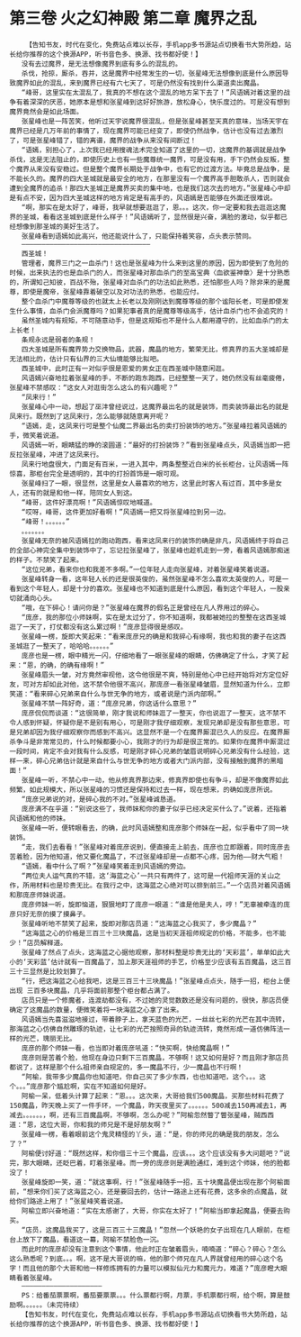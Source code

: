 # 第三卷 火之幻神殿 第二章 魔界之乱
        【告知书友，时代在变化，免费站点难以长存，手机app多书源站点切换看书大势所趋，站长给你推荐的这个换源APP，听书音色多、换源、找书都好使！】
       没有去过魔界，是无法想像魔界到底有多么的混乱的。
       杀伐，抢掠，厮杀，吞并，这是魔界中经常发生的一切，张星峰无法想像到底是什么原因导致魔界如此的混乱，来到魔界已经有六七天了，可是仍然没有找到什么渠道卖出魔晶。
       “峰哥，这里实在太混乱了，我真的不想在这个混乱的地方呆下去了！”风语嫣对着这里的战争有着深深的厌恶，她原本是想和张星峰到这好好旅游，放松身心，快乐度过的。可是没有想到魔界竟然会是如此场面。
       张星峰也是一阵苦笑，他听过天宇说魔界很混乱，但是张星峰甚至天真的意味，当场天宇在魔界已经是几万年前的事情了，现在魔界可能已经变了，即使仍然战争，估计也没有过去激烈了，可是张星峰错了，错的离谱，魔界的战争从来没有间断过！
       “语嫣，别担心了，上次我已经用搜魂法术完全知道了这里的一切，这魔界的基调就是战争杀伐，这是无法阻止的，即使历史上也有一些魔尊统一魔界，可是没有用，手下仍然会反叛，整个魔界从来没有安稳过。但是整个魔界长期处于战争中，也有它的过渡方法。毕竟总是战争，是不能长久的。魔界的四大圣城就是最安全的地方，在那里没有一个魔界高手胆敢杀人，否则就会遭到全魔界的追杀！那四大圣城正是魔界买卖的集中地，也是我们这次去的地方。”张星峰心中却是有点不安，因为四大圣城这样的地方肯定是有高手的，风语嫣是否能够在外面还很难说。
       “啊，那实在是太好了，峰哥，我早就想要逛逛了，恩。。。这次，你一定要和我去逛逛这魔界的圣城，看看这圣城到底是什么样子！”风语嫣听了，显然很是兴奋，满脸的激动，似乎都已经想像到那圣城的美好生活了。
       张星峰看到语嫣如此高兴，他还能说什么了，只能保持着笑容，点头表示赞同。
       ————————————————————————————————
       西圣城！
       管理者，魔界三门之一血杀门！这也是张星峰为什么来到这里的原因，因为即使到了危险的时候，出来执法的也是血杀门的人，而张星峰对那血杀门的至高宝典〈血欲鉴神章〉是十分熟悉的，所谓知己知彼，百战不殆，张星峰对血杀门的功法如此熟悉，还怕那些人吗？除非来的是魔尊，即使是魔帝，张星峰靠着破空以及对功法的熟悉，也能应付。
       整个血杀门中魔尊等级的也就太上长老以及刚刚达到魔尊等级的那个谧阳长老，可是即使发生什么事情，血杀门会派魔尊吗？如果犯事者真的是魔尊等级高手，估计血杀门也不会追究的！
       虽然圣城内有规矩，不可随意动手，但是这规矩也不是什么人都用遵守的，比如血杀门的太上长老！
       条规永远是弱者的条规！
       四大圣城是所有魔界势力交换物品，武器，魔晶的地方，繁荣无比，修真界的五大圣城却是无法相比的，估计只有仙界的三大仙境能够比拟吧。
       西圣城中，此时正有一对似乎很是恩爱的男女正在西圣城中随意闲逛。
       风语嫣兴奋地拉着张星峰的手，不断的跑东跑西，已经整整一天了，她仍然没有丝毫疲倦，张星峰不禁感叹：“这女人对逛街怎么这么的有兴趣呢？”
       “凤来行！”
       张星峰心中一动，想起了巫沣曾经说过，这魔界最出名的就是装饰，而卖装饰最出名的就是凤来行。既然到了这凤来行，怎么能够就随意离开呢？
       “语嫣，走，这凤来行可是整个仙魔二界最出名的卖打扮装饰的地方。”张星峰拉着风语嫣的手，微笑着说道。
       风语嫣一听，眼睛猛的睁的滚圆道：“最好的打扮装饰？”看到张星峰点头，风语嫣当即一把反拉张星峰，冲进了这凤来行。
       凤来行地盘很大，门面足有百米，一进入其中，两条整整近白米的长长柜台，让风语嫣一阵惊喜，那柜台完全是透明的，其中的打扮首饰是一眼可观。
       张星峰扫了一眼，很显然，这里是女人最喜欢的地方，这里此时客人有过百，其中多是女人，还有的就是和他一样，陪同女人到这。
       “峰哥，这件好漂亮啊！”风语嫣惊叹地喊道。
       “哎呀，峰哥，这件更加好看啊！”风语嫣一把又将张星峰拉到另一边。
       “峰哥！。。。。。。”
       。。。。。。。
       张星峰无奈的被风语嫣拉的跑动跑西，看来这凤来行的装饰的确是非凡，风语嫣终于将自己的全部心神完全集中到装饰中了，忘记拉张星峰了，张星峰也趁机走到一旁，看着风语嫣那痴迷的样子。不禁笑了起来。
       “这位兄弟，看来你也和我差不多啊。”一位年轻人走向张星峰，对着张星峰笑着说道。
       张星峰转身一看，这年轻人长的还是很英俊的，虽然张星峰不怎么喜欢太英俊的人，可是一看到这个年轻人，却是十分的喜欢。张星峰也不知道到底是什么原因，看到这个年轻人，一股亲切就涌向心头。
       “哦，在下碎心！请问你是？”张星峰在魔界的假名正是曾经在凡人界用过的碎心。
       “庞彦，我的那位小师妹啊，实在是太过分了，你不知道啊，我都被她拉的整整在这西圣城逛了一天了，打仗都没有这么累过啊！”庞彦显得很是感叹。
       张星峰一楞，旋即大笑起来：“看来庞彦兄的确是和我碎心有缘啊，我也和我的妻子在这西圣城逛了一整天了，哈哈哈。。。。。。”
       庞彦也是一楞，眼中精光一闪，仔细地看了一眼张星峰的眼睛，仿佛确定了什么，才笑了起来：“恩，的确，的确有缘啊！”
       张星峰眉头一皱，对方竟然审视他，这令他很是不爽，特别是他心中已经开始将对方定位好友，可对方却如此对他，这不禁令他很不高兴，那庞彦一看张星峰皱眉，显然知道为什么，立即笑道：“看来碎心兄弟来自什么与世无争的地方，或者说是门派内部啊。”
       张星峰不禁一阵好奇，道：“庞彦兄弟，你这话什么意思？”
       庞彦侃侃而谈道：“这很简单，刚才我说和师妹逛了一整天，你也说逛了一整天，这不禁不令人感到怀疑，怀疑你是不是别有用心，可是刚才我仔细观察，发现兄弟却是没有那些意思，可是兄弟却因为我仔细观察你而感到不高兴。这显然不是一个在魔界厮混已久人的反应。在魔界厮杀争斗是非常常见的，什么时候都要小心，我刚才的行为却是很正常的。如果你在魔界中厮混过一段时间，肯定不会对我有什么反感，可是刚才碎心兄弟的皱眉说明碎心兄弟没有什么经验，这样一来，碎心兄弟估计就是来自什么与世无争的地方或者大门派内部，没有接触到魔界的黑暗面！”
       张星峰一听，不禁心中一动，他从修真界那边来，修真界即使也有争斗，却是不像魔界如此频繁，如此规模大，所以张星峰的习惯还是保持和过去一样，现在想来，的确如庞彦所说。
       “庞彦兄弟说的对，是碎心我的不对。”张星峰诚恳道。
       庞彦满不在乎道：“别说这些了，我师妹和你的妻子似乎已经决定买什么了。”说着，还指着风语嫣和他的师妹。
       张星峰一听，便转眼看去，的确，此时风语嫣整和庞彦那个师妹在一起，似乎看中了同一块装饰。
       “走，我们去看看！”张星峰对着庞彦说到，便直接走上前去，庞彦也立即跟着，同时庞彦去苦着脸，因为他知道，他又要化魔晶了，不过张星峰却是一点都不心疼，因为他——财大气粗！
       “语嫣，看中什么了啊？”张星峰笑着走到风语嫣的旁边。
       “两位夫人运气真的不错，这‘海蓝之心’一共只有两件了，这可是一代祖师天涯的关山之作，所用材料也是珍贵无比。在我行之中，这海蓝之心绝对可以排到前三。”一个店员对着风语嫣和那庞彦师妹说道。
       庞彦师妹一听，旋即恼道，狠狠地盯了庞彦一眼道：“谁是他是夫人，哼！”无辜被牵连的庞彦只好无奈的摸了摸鼻子。
       张星峰听地不禁笑了起来，旋即对那店员道：“这海蓝之心我买了，多少魔晶？”
       “这海蓝之心的价格是三百三十三块魔晶，这是当初天涯祖师规定的价格，不能多，也不能少！”店员解释道。
       张星峰了然点了点头，这海蓝之心据他观察，那材料整是珍贵无比的‘天彩蓝’，单单如此大小的‘天彩蓝’估计就有一百魔晶了，加上那天涯祖师的手艺，价格至少应该有五百魔晶，这三百三十三显然是比较划算了。
       “行，把这海蓝之心给我吧，这是三百三十三块魔晶！”张星峰点点头，随手一招，柜台上便出现 三百多块魔晶，几乎将面前那整个柜台都占满了。
       店员只是一个修魔者，连渡劫都没有，不过她的灵觉数数还是没有问题的，很快，那店员便确定了这魔晶的数量，便微笑着将一块海蓝之心拿了出来。
       风语嫣当先喜滋滋地接过，带着脖子上，拿天蓝色的光芒，一丝丝七彩的光芒在其中流转，那海蓝之心仿佛自然雕琢的轨迹，让七彩的光芒按照奇异的轨迹流转，竟然形成一道仿佛阵法一样的光芒，瑰丽无比。
       庞彦的那个师妹一看，也当即对着庞彦吼道：“快买啊，快给魔晶啊！”
       庞彦则是苦着个脸，他现在身边只剩下三百魔晶，不够啊！这又如何是好？而且刚才那店员都说了，这样是那个什么祖师亲自规定的，多一魔晶不行，少一魔晶也不行啊！
       “阿榆，我带多少魔晶你也知道吧，你自己买了多少东西，也也知道吧，这个。。。这个。。。”庞彦那个尴尬啊，实在不知道如何是好。
       阿榆一呆，低着头计算了起来：“恩。。。这次来，大哥给我们500魔晶，买那些材料花费了150魔晶，昨天晚上买了一件手环，一个魔晶，昨天夜里买了。。。。。。500减去150再减去1，再减去。。。。。。，啊，还有三百魔晶啊，不够啊，怎么办呢？”阿榆忽然瞥了瞥张星峰，贼西西道：“恩，这位大哥，你和我的师兄是不是好朋友啊？”
       张星峰一楞，看着眼前这个鬼灵精怪的丫头，道：“是，你的师兄的确是我的朋友，怎么了？”
       阿榆便讨好道：“既然这样，和你借三十三个魔晶，应该。。。这个应该没有多大问题吧？”说完，那大眼睛，还眨巴着，盯着张星峰。而一旁的庞彦则是满脸通红，滩到这个师妹，他的脸都没了！
       张星峰旋即一笑，道：“就这事啊，行！”张星峰随手一招，五十块魔晶便出现在那个阿榆面前，“想来你们买了这海蓝之心，还是要回去的，估计一路途上还有花费，这多余的点魔晶，就给你们路途上用了！”张星峰笑着说道。
       阿榆立即兴奋地道：“实在太感谢了，大哥，你实在太好了！”阿榆当即拿起魔晶，便要去购买。
       “店员，这魔晶我买了，这是三百三十三魔晶！”忽然一个妖艳的女子出现在几人眼前，在柜台上放下了魔晶，看道这一幕，阿榆不禁脸色一沉。
       而此时的庞彦却没有注意到这个事情，他此时正在皱着眉头，喃喃道：“碎心？碎心？怎么这么熟悉呢？到底。。。啊，这不是大哥说的嘛，他的那个师兄在凡人界就曾经用的碎心这个名字！而且他的那个大哥和他一样修炼拥有的力量可以模拟仙元力和魔元力，难道？”庞彦瞪大眼睛看着张星峰。
       ————————————————————
       PS：给番茄票票啊，番茄要票票。。。什么票都行啊，月票，手机票都行啊，给个啊，算是鼓励啊。。。。。。（未完待续）
       【告知书友，时代在变化，免费站点难以长存，手机app多书源站点切换看书大势所趋，站长给你推荐的这个换源APP，听书音色多、换源、找书都好使！】